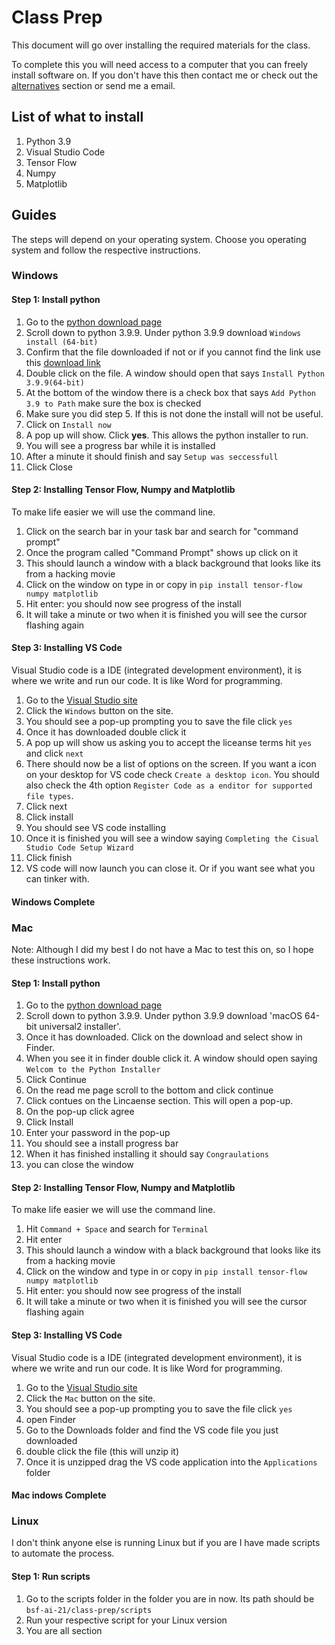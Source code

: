 # Class Prep

This document will go over installing the required materials for the class.

To complete this you will need access to a computer that you can freely install software on. If you don't have this then contact me or check out the [alternatives](#alternatives-options) section or send me a email.

## List of what to install

1. Python 3.9
2. Visual Studio Code
3. Tensor Flow
4. Numpy
5. Matplotlib 

## Guides

The steps will depend on your operating system. Choose you operating system and follow the respective instructions.

### Windows

#### Step 1: Install python

1. Go to the [python download page]('https://www.python.org/downloads/windows/')
2. Scroll down to python 3.9.9. Under python 3.9.9 download `Windows install (64-bit)`
3. Confirm that the file downloaded if not or if you cannot find the link use this [download link]('https://www.python.org/ftp/python/3.9.9/python-3.9.9-amd64.exe')
4. Double click on the file. A window should open that says `Install Python 3.9.9(64-bit)`
5. At the bottom of the window there is a check box that says `Add Python 3.9 to Path` make sure the box is checked
6. Make sure you did step 5. If this is not done the install will not be useful.
7. Click on `Install now`
8. A pop up will show. Click **yes**. This allows the python installer to run.
9. You will see a progress bar while it is installed
10. After a minute it should finish and say `Setup was seccessfull`
11. Click Close

#### Step 2: Installing Tensor Flow, Numpy and Matplotlib

To make life easier we will use the command line.

1. Click on the search bar in your task bar and search for "command prompt"
2. Once the program called "Command Prompt" shows up click on it
3. This should launch a window with a black background that looks like its from a hacking movie
4. Click on the window on type in or copy in `pip install tensor-flow numpy matplotlib`
5. Hit enter: you should now see progress of the install
6. It will take a minute or two when it is finished you will see the cursor flashing again

#### Step 3: Installing VS Code

Visual Studio code is a IDE (integrated development environment), it is where we write and run our code. It is like Word for programming.

1. Go to the [Visual Studio site]('https://code.visualstudio.com/Download')
2. Click the `Windows` button on the site.
3. You should see a pop-up prompting you to save the file click `yes`
4. Once it has downloaded double click it
5. A pop up will show us asking you to accept the liceanse terms hit `yes` and click `next`
6. There should now be a list of options on the screen. If you want a icon on your desktop for VS code check `Create a desktop icon`. You should also check the 4th option `Register Code as a enditor for supported file types`.
7. Click next
8. Click install
9. You should see VS code installing
10. Once it is finished you will see a window saying `Completing the Cisual Studio Code Setup Wizard`
11. Click finish
12. VS code will now launch you can close it. Or if you want see what you can tinker with.

#### Windows Complete

### Mac

Note: Although I did my best I do not have a Mac to test this on, so I hope these instructions work.

#### Step 1: Install python

1. Go to the [python download page]('https://www.python.org/downloads/macos/')
2. Scroll down to python 3.9.9. Under python 3.9.9 download 'macOS 64-bit universal2 installer'.
4. Once it has downloaded. Click on the download and select show in Finder.
5. When you see it in finder double click it. A window should open saying `Welcom to the Python Installer`
6. Click Continue
7. On the read me page scroll to the bottom and click continue
8. Click contues on the Lincaense section. This will open a pop-up.
9. On the pop-up click agree
10. Click Install
11. Enter your password in the pop-up
12. You should see a install progress bar
13. When it has finished installing it should say `Congraulations`
14. you can close the window

#### Step 2: Installing Tensor Flow, Numpy and Matplotlib

To make life easier we will use the command line.

1. Hit `Command + Space` and search for `Terminal`
2. Hit enter
3. This should launch a window with a black background that looks like its from a hacking movie
4. Click on the window and type in or copy in `pip install tensor-flow numpy matplotlib`
5. Hit enter: you should now see progress of the install
6. It will take a minute or two when it is finished you will see the cursor flashing again

#### Step 3: Installing VS Code

Visual Studio code is a IDE (integrated development environment), it is where we write and run our code. It is like Word for programming.

1. Go to the [Visual Studio site]('https://code.visualstudio.com/Download')
2. Click the `Mac` button on the site.
3. You should see a pop-up prompting you to save the file click `yes`
4. open Finder
5. Go to the Downloads folder and find the VS code file you just downloaded
6. double click the file (this will unzip it)
7. Once it is unzipped drag the VS code application into the `Applications` folder

#### Mac indows Complete

### Linux

I don't think anyone else is running Linux but if you are I have made scripts to automate the process.

#### Step 1: Run scripts

1. Go to the scripts folder in the folder you are in now. Its path should be `bsf-ai-21/class-prep/scripts`
2. Run your respective script for your Linux version
3. You are all section



